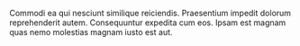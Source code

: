 Commodi ea qui nesciunt similique reiciendis. Praesentium impedit dolorum reprehenderit autem. Consequuntur expedita cum eos. Ipsam est magnam quas nemo molestias magnam iusto est aut.